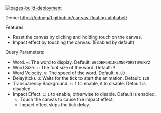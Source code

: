 [![pages-build-deployment](https://github.com/Edunga1/canvas-floating-alphabet/actions/workflows/pages/pages-build-deployment/badge.svg?branch=gh-pages)](https://github.com/Edunga1/canvas-floating-alphabet/actions/workflows/pages/pages-build-deployment)

Demo: https://edunga1.github.io/canvas-floating-alphabet/

Features:

- Reset the canvas by clicking and holding touch on the canvas.
- Impact effect by touching the canvas. (Enabled by default)

Query Parameters:

- Word. `w`: The word to display. Default: `ABCDEFGHIJKLMNOPQRSTUVWXYZ`
- Word Size. `s`: The font size of the word. Default: `5`
- Word Velocity. `v`: The speed of the word. Default: `0.03`
- Delay(tick). `d`: Waits for the tick to start the animation. Default: `120`
- Transparency Background. `t`: `1` to enable, `0` to disable. Default is disabled.
- Impact Effect. `i`:  `1` to enable, otherwise to disable. Default is enabled.
    - Touch the canvas to cause the impact effect.
    - Impact effect skips the tick delay.
